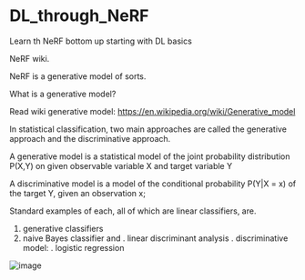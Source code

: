 # DL_through_NeRF
Learn th NeRF bottom up starting with DL basics


NeRF wiki.

NeRF is a generative model of sorts.

What is a generative model?

Read wiki generative model: https://en.wikipedia.org/wiki/Generative_model

In statistical classification, two main approaches are called the generative approach and the discriminative approach.

A generative model is a statistical model of the joint probability distribution P(X,Y) on given observable variable X and target variable Y

A discriminative model is a model of the conditional probability P(Y|X = x) of the target Y, given an observation x;

Standard examples of each, all of which are linear classifiers, are.

1. generative classifiers
  2. naive Bayes classifier and
  . linear discriminant analysis
. discriminative model:
. logistic regression

![image](https://github.com/anuragvvworkspace/DL_through_NeRF/assets/39873022/cc4dbef7-b5e2-42a9-a3ef-bc34c994a305)
